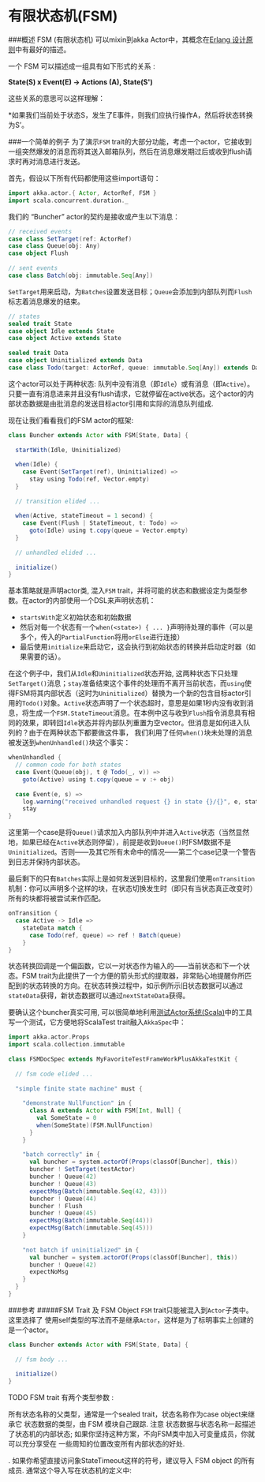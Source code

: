 # 有限状态机(FSM)

###概述
FSM (有限状态机) 可以mixin到akka Actor中，其概念在[Erlang 设计原则](http://www.erlang.org/documentation/doc-4.8.2/doc/design_principles/fsm.html)中有最好的描述。

一个 FSM 可以描述成一组具有如下形式的关系 :

  **State(S) x Event(E) -> Actions (A), State(S')**

这些关系的意思可以这样理解：

  *如果我们当前处于状态S，发生了E事件，则我们应执行操作A，然后将状态转换为S’。

###一个简单的例子
为了演示`FSM` trait的大部分功能，考虑一个actor，它接收到一组突然爆发的消息而将其送入邮箱队列，然后在消息爆发期过后或收到flush请求时再对消息进行发送。

首先，假设以下所有代码都使用这些import语句：

```scala
import akka.actor.{ Actor, ActorRef, FSM }
import scala.concurrent.duration._
```

我们的 “Buncher” actor的契约是接收或产生以下消息：

```scala
// received events
case class SetTarget(ref: ActorRef)
case class Queue(obj: Any)
case object Flush
 
// sent events
case class Batch(obj: immutable.Seq[Any])
```

``SetTarget``用来启动，为``Batches``设置发送目标；``Queue``会添加到内部队列而``Flush``标志着消息爆发的结束。

```scala
// states
sealed trait State
case object Idle extends State
case object Active extends State
 
sealed trait Data
case object Uninitialized extends Data
case class Todo(target: ActorRef, queue: immutable.Seq[Any]) extends Data
```

这个actor可以处于两种状态: 队列中没有消息（即``Idle``）或有消息（即``Active``）。只要一直有消息进来并且没有flush请求，它就停留在active状态。这个actor的内部状态数据是由批消息的发送目标actor引用和实际的消息队列组成.

现在让我们看看我们的FSM actor的框架:

```scala
class Buncher extends Actor with FSM[State, Data] {
 
  startWith(Idle, Uninitialized)
 
  when(Idle) {
    case Event(SetTarget(ref), Uninitialized) =>
      stay using Todo(ref, Vector.empty)
  }
 
  // transition elided ...
 
  when(Active, stateTimeout = 1 second) {
    case Event(Flush | StateTimeout, t: Todo) =>
      goto(Idle) using t.copy(queue = Vector.empty)
  }
 
  // unhandled elided ...
 
  initialize()
}
```

基本策略就是声明actor类, 混入`FSM` trait，并将可能的状态和数据设定为类型参数。在actor的内部使用一个DSL来声明状态机：

* `startsWith`定义初始状态和初始数据
* 然后对每一个状态有一个`when(<state>) { ... }`声明待处理的事件（可以是多个，传入的`PartialFunction`将用`orElse`进行连接）
* 最后使用`initialize`来启动它，这会执行到初始状态的转换并启动定时器（如果需要的话）。

在这个例子中，我们从``Idle``和``Uninitialized``状态开始, 这两种状态下只处理``SetTarget()``消息；``stay``准备结束这个事件的处理而不离开当前状态，而``using``使得FSM将其内部状态（这时为``Uninitialized``）替换为一个新的包含目标actor引用的``Todo()``对象。``Active``状态声明了一个状态超时，意思是如果1秒内没有收到消息，将生成一个``FSM.StateTimeout``消息。在本例中这与收到``Flush``指令消息具有相同的效果，即转回``Idle``状态并将内部队列重置为空vector。但消息是如何进入队列的？由于在两种状态下都要做这件事， 我们利用了任何``when()``块未处理的消息被发送到``whenUnhandled()``块这个事实：

```scala
whenUnhandled {
  // common code for both states
  case Event(Queue(obj), t @ Todo(_, v)) =>
    goto(Active) using t.copy(queue = v :+ obj)
 
  case Event(e, s) =>
    log.warning("received unhandled request {} in state {}/{}", e, stateName, s)
    stay
}
```

这里第一个case是将``Queue()``请求加入内部队列中并进入``Active``状态（当然显然地，如果已经在``Active``状态则停留），前提是收到``Queue()``时FSM数据不是``Uninitialized``。否则——及其它所有未命中的情况——第二个case记录一个警告到日志并保持内部状态。

最后剩下的只有``Batches``实际上是如何发送到目标的，这里我们使用``onTransition``机制：你可以声明多个这样的块，在状态切换发生时（即只有当状态真正改变时）所有的块都将被尝试来作匹配。

```scala
onTransition {
  case Active -> Idle =>
    stateData match {
      case Todo(ref, queue) => ref ! Batch(queue)
    }
}
```

状态转换回调是一个偏函数，它以一对状态作为输入的——当前状态和下一个状态。FSM trait为此提供了一个方便的箭头形式的提取器，非常贴心地提醒你所匹配到的状态转换的方向。在状态转换过程中，如示例所示旧状态数据可以通过``stateData``获得，新状态数据可以通过``nextStateData``获得。

要确认这个buncher真实可用, 可以很简单地利用[测试Actor系统(Scala)](09_testing_actor_systems.md)中的工具写一个测试，它方便地将ScalaTest trait融入``AkkaSpec``中：

```scala
import akka.actor.Props
import scala.collection.immutable
 
class FSMDocSpec extends MyFavoriteTestFrameWorkPlusAkkaTestKit {
 
  // fsm code elided ...
 
  "simple finite state machine" must {
 
    "demonstrate NullFunction" in {
      class A extends Actor with FSM[Int, Null] {
        val SomeState = 0
        when(SomeState)(FSM.NullFunction)
      }
    }
 
    "batch correctly" in {
      val buncher = system.actorOf(Props(classOf[Buncher], this))
      buncher ! SetTarget(testActor)
      buncher ! Queue(42)
      buncher ! Queue(43)
      expectMsg(Batch(immutable.Seq(42, 43)))
      buncher ! Queue(44)
      buncher ! Flush
      buncher ! Queue(45)
      expectMsg(Batch(immutable.Seq(44)))
      expectMsg(Batch(immutable.Seq(45)))
    }
 
    "not batch if uninitialized" in {
      val buncher = system.actorOf(Props(classOf[Buncher], this))
      buncher ! Queue(42)
      expectNoMsg
    }
  }
}
```

###参考
#####FSM Trait 及 FSM Object
`FSM` trait只能被混入到`Actor`子类中。这里选择了 使用self类型的写法而不是继承`Actor`，这样是为了标明事实上创建的是一个actor。

```scala
class Buncher extends Actor with FSM[State, Data] {
 
  // fsm body ...
 
  initialize()
}
```



TODO
FSM trait 有两个类型参数 :

所有状态名称的父类型，通常是一个sealed trait，状态名称作为case object来继承它
状态数据的类型，由 FSM 模块自己跟踪.
注意
状态数据与状态名称一起描述了状态机的内部状态; 如果你坚持这种方案，不向FSM类中加入可变量成员，你就可以充分享受在 一些周知的位置改变所有内部状态的好处.





. 如果你希望直接访问象StateTimeout这样的符号，建议导入 FSM object 的所有成员. 通常这个导入写在状态机的定义中:




















































































































































































